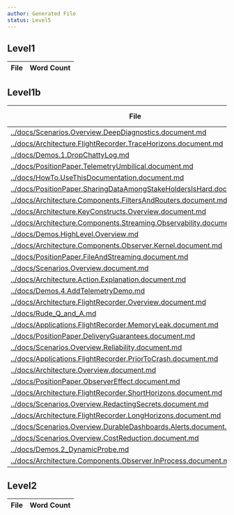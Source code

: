 ```yaml
---
author: Generated File
status: Level5
---
```

## Level1

| File | Word Count |
|------|------------|

## Level1b

| File | Word Count |
|------|------------|
| [../docs/Scenarios.Overview.DeepDiagnostics.document.md](../docs/Scenarios.Overview.DeepDiagnostics.document.md)  | 0|
| [../docs/Architecture.FlightRecorder.TraceHorizons.document.md](../docs/Architecture.FlightRecorder.TraceHorizons.document.md)  | 0|
| [../docs/Demos.1.DropChattyLog.md](../docs/Demos.1.DropChattyLog.md)  | 0|
| [../docs/PositionPaper.TelemetryUmbilical.document.md](../docs/PositionPaper.TelemetryUmbilical.document.md)  | 0|
| [../docs/HowTo.UseThisDocumentation.document.md](../docs/HowTo.UseThisDocumentation.document.md)  | 0|
| [../docs/PositionPaper.SharingDataAmongStakeHoldersIsHard.document.md](../docs/PositionPaper.SharingDataAmongStakeHoldersIsHard.document.md)  | 0|
| [../docs/Architecture.Components.FiltersAndRouters.document.md](../docs/Architecture.Components.FiltersAndRouters.document.md)  | 0|
| [../docs/Architecture.KeyConstructs.Overview.document.md](../docs/Architecture.KeyConstructs.Overview.document.md)  | 0|
| [../docs/Architecture.Components.Streaming.Observability.document.md](../docs/Architecture.Components.Streaming.Observability.document.md)  | 0|
| [../docs/Demos.HighLevel.Overview.md](../docs/Demos.HighLevel.Overview.md)  | 0|
| [../docs/Architecture.Components.Observer.Kernel.document.md](../docs/Architecture.Components.Observer.Kernel.document.md)  | 0|
| [../docs/PositionPaper.FileAndStreaming.document.md](../docs/PositionPaper.FileAndStreaming.document.md)  | 0|
| [../docs/Scenarios.Overview.document.md](../docs/Scenarios.Overview.document.md)  | 0|
| [../docs/Architecture.Action.Explanation.document.md](../docs/Architecture.Action.Explanation.document.md)  | 0|
| [../docs/Demos.4.AddTelemetryDemo.md](../docs/Demos.4.AddTelemetryDemo.md)  | 0|
| [../docs/Architecture.FlightRecorder.Overview.document.md](../docs/Architecture.FlightRecorder.Overview.document.md)  | 0|
| [../docs/Rude_Q_and_A.md](../docs/Rude_Q_and_A.md)  | 0|
| [../docs/Applications.FlightRecorder.MemoryLeak.document.md](../docs/Applications.FlightRecorder.MemoryLeak.document.md)  | 0|
| [../docs/PositionPaper.DeliveryGuarantees.document.md](../docs/PositionPaper.DeliveryGuarantees.document.md)  | 0|
| [../docs/Scenarios.Overview.Reliability.document.md](../docs/Scenarios.Overview.Reliability.document.md)  | 0|
| [../docs/Applications.FlightRecorder.PriorToCrash.document.md](../docs/Applications.FlightRecorder.PriorToCrash.document.md)  | 0|
| [../docs/Architecture.Overview.document.md](../docs/Architecture.Overview.document.md)  | 0|
| [../docs/PositionPaper.ObserverEffect.document.md](../docs/PositionPaper.ObserverEffect.document.md)  | 0|
| [../docs/Architecture.FlightRecorder.ShortHorizons.document.md](../docs/Architecture.FlightRecorder.ShortHorizons.document.md)  | 0|
| [../docs/Scenarios.Overview.RedactingSecrets.document.md](../docs/Scenarios.Overview.RedactingSecrets.document.md)  | 0|
| [../docs/Architecture.FlightRecorder.LongHorizons.document.md](../docs/Architecture.FlightRecorder.LongHorizons.document.md)  | 0|
| [../docs/Scenarios.Overview.DurableDashboards.Alerts.document.md](../docs/Scenarios.Overview.DurableDashboards.Alerts.document.md)  | 0|
| [../docs/Scenarios.Overview.CostReduction.document.md](../docs/Scenarios.Overview.CostReduction.document.md)  | 0|
| [../docs/Demos.2_DynamicProbe.md](../docs/Demos.2_DynamicProbe.md)  | 0|
| [../docs/Architecture.Components.Observer.InProcess.document.md](../docs/Architecture.Components.Observer.InProcess.document.md)  | 0|


## Level2

| File | Word Count |
|------|------------|

